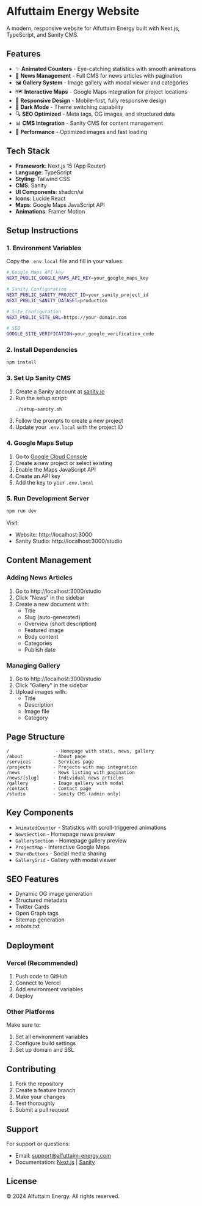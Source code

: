 # Alfuttaim Energy Website

A modern, responsive website for Alfuttaim Energy built with Next.js, TypeScript, and Sanity CMS.

## Features

- ✨ **Animated Counters** - Eye-catching statistics with smooth animations
- 📰 **News Management** - Full CMS for news articles with pagination
- 🖼️ **Gallery System** - Image gallery with modal viewer and categories
- 🗺️ **Interactive Maps** - Google Maps integration for project locations
- 📱 **Responsive Design** - Mobile-first, fully responsive design
- 🌙 **Dark Mode** - Theme switching capability
- 🔍 **SEO Optimized** - Meta tags, OG images, and structured data
- 📊 **CMS Integration** - Sanity CMS for content management
- 🚀 **Performance** - Optimized images and fast loading

## Tech Stack

- **Framework**: Next.js 15 (App Router)
- **Language**: TypeScript
- **Styling**: Tailwind CSS
- **CMS**: Sanity
- **UI Components**: shadcn/ui
- **Icons**: Lucide React
- **Maps**: Google Maps JavaScript API
- **Animations**: Framer Motion

## Setup Instructions

### 1. Environment Variables

Copy the `.env.local` file and fill in your values:

```bash
# Google Maps API key
NEXT_PUBLIC_GOOGLE_MAPS_API_KEY=your_google_maps_key

# Sanity Configuration  
NEXT_PUBLIC_SANITY_PROJECT_ID=your_sanity_project_id
NEXT_PUBLIC_SANITY_DATASET=production

# Site Configuration
NEXT_PUBLIC_SITE_URL=https://your-domain.com

# SEO
GOOGLE_SITE_VERIFICATION=your_google_verification_code
```

### 2. Install Dependencies

```bash
npm install
```

### 3. Set Up Sanity CMS

1. Create a Sanity account at [sanity.io](https://sanity.io)
2. Run the setup script:
   ```bash
   ./setup-sanity.sh
   ```
3. Follow the prompts to create a new project
4. Update your `.env.local` with the project ID

### 4. Google Maps Setup

1. Go to [Google Cloud Console](https://console.cloud.google.com/)
2. Create a new project or select existing
3. Enable the Maps JavaScript API
4. Create an API key
5. Add the key to your `.env.local`

### 5. Run Development Server

```bash
npm run dev
```

Visit:
- Website: http://localhost:3000
- Sanity Studio: http://localhost:3000/studio

## Content Management

### Adding News Articles

1. Go to http://localhost:3000/studio
2. Click "News" in the sidebar
3. Create a new document with:
   - Title
   - Slug (auto-generated)
   - Overview (short description)
   - Featured image
   - Body content
   - Categories
   - Publish date

### Managing Gallery

1. Go to http://localhost:3000/studio
2. Click "Gallery" in the sidebar
3. Upload images with:
   - Title
   - Description
   - Image file
   - Category

## Page Structure

```
/                 - Homepage with stats, news, gallery
/about           - About page
/services        - Services page
/projects        - Projects with map integration
/news            - News listing with pagination
/news/[slug]     - Individual news articles
/gallery         - Image gallery with modal
/contact         - Contact page
/studio          - Sanity CMS (admin only)
```

## Key Components

- `AnimatedCounter` - Statistics with scroll-triggered animations
- `NewsSection` - Homepage news preview
- `GallerySection` - Homepage gallery preview
- `ProjectMap` - Interactive Google Maps
- `ShareButtons` - Social media sharing
- `GalleryGrid` - Gallery with modal viewer

## SEO Features

- Dynamic OG image generation
- Structured metadata
- Twitter Cards
- Open Graph tags
- Sitemap generation
- robots.txt

## Deployment

### Vercel (Recommended)

1. Push code to GitHub
2. Connect to Vercel
3. Add environment variables
4. Deploy

### Other Platforms

Make sure to:
1. Set all environment variables
2. Configure build settings
3. Set up domain and SSL

## Contributing

1. Fork the repository
2. Create a feature branch
3. Make your changes
4. Test thoroughly
5. Submit a pull request

## Support

For support or questions:
- Email: support@alfuttaim-energy.com
- Documentation: [Next.js](https://nextjs.org/docs) | [Sanity](https://www.sanity.io/docs)

## License

© 2024 Alfuttaim Energy. All rights reserved.
